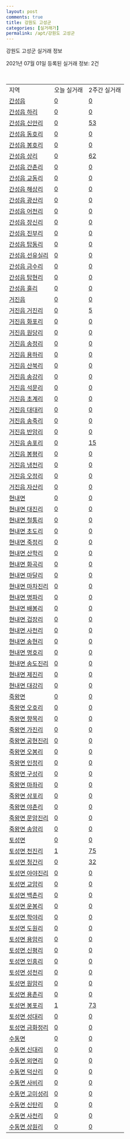 ```yaml
---
layout: post
comments: true
title: 강원도 고성군
categories: [실거래가]
permalink: /apt/강원도 고성군
---
```


강원도 고성군 실거래 정보

2021년 07월 01일 등록된 실거래 정보: 2건

<script type="text/javascript">
  google.charts.load('current', {'packages':['corechart']});
  google.charts.setOnLoadCallback(drawChart);

  function drawChart() {
    var data = google.visualization.arrayToDataTable([['거래일', '매매', '전월세', '전매'], ['21-02', 28, 8, 33], ['21-03', 25, 5, 28], ['21-04', 61, 6, 37], ['21-05', 22, 3, 27], ['21-06', 20, 4, 8]]);

    var options = {
      title: '최근 유형별 거래량 추이',
      legend: { position: 'bottom' }
    };

    var chart = new google.visualization.LineChart(document.getElementById('columnchart_material'));
    chart.draw(data, (options));
  }
</script>

<div id="columnchart_material" style="width: 95%; margin-left: -35px"></div>
<br>
<table class="sortable">
  <tr>
    <td>지역</td>
    <td>오늘 실거래</td>
    <td>2주간 실거래</td>
  </tr>

  
  <tr class="item">
    <td><a href="강원도 고성군 간성읍">간성읍</a></td>
    <td><a href="강원도 고성군 간성읍">0</a></td>
    <td><a href="강원도 고성군 간성읍">0</a></td>
  </tr>
    

  <tr class="item">
    <td><a href="강원도 고성군 간성읍 하리">간성읍 하리</a></td>
    <td><a href="강원도 고성군 간성읍 하리">0</a></td>
    <td><a href="강원도 고성군 간성읍 하리">0</a></td>
  </tr>
    

  <tr class="item">
    <td><a href="강원도 고성군 간성읍 신안리">간성읍 신안리</a></td>
    <td><a href="강원도 고성군 간성읍 신안리">0</a></td>
    <td><a href="강원도 고성군 간성읍 신안리">53</a></td>
  </tr>
    

  <tr class="item">
    <td><a href="강원도 고성군 간성읍 동호리">간성읍 동호리</a></td>
    <td><a href="강원도 고성군 간성읍 동호리">0</a></td>
    <td><a href="강원도 고성군 간성읍 동호리">0</a></td>
  </tr>
    

  <tr class="item">
    <td><a href="강원도 고성군 간성읍 봉호리">간성읍 봉호리</a></td>
    <td><a href="강원도 고성군 간성읍 봉호리">0</a></td>
    <td><a href="강원도 고성군 간성읍 봉호리">0</a></td>
  </tr>
    

  <tr class="item">
    <td><a href="강원도 고성군 간성읍 상리">간성읍 상리</a></td>
    <td><a href="강원도 고성군 간성읍 상리">0</a></td>
    <td><a href="강원도 고성군 간성읍 상리">62</a></td>
  </tr>
    

  <tr class="item">
    <td><a href="강원도 고성군 간성읍 간촌리">간성읍 간촌리</a></td>
    <td><a href="강원도 고성군 간성읍 간촌리">0</a></td>
    <td><a href="강원도 고성군 간성읍 간촌리">0</a></td>
  </tr>
    

  <tr class="item">
    <td><a href="강원도 고성군 간성읍 교동리">간성읍 교동리</a></td>
    <td><a href="강원도 고성군 간성읍 교동리">0</a></td>
    <td><a href="강원도 고성군 간성읍 교동리">0</a></td>
  </tr>
    

  <tr class="item">
    <td><a href="강원도 고성군 간성읍 해상리">간성읍 해상리</a></td>
    <td><a href="강원도 고성군 간성읍 해상리">0</a></td>
    <td><a href="강원도 고성군 간성읍 해상리">0</a></td>
  </tr>
    

  <tr class="item">
    <td><a href="강원도 고성군 간성읍 광산리">간성읍 광산리</a></td>
    <td><a href="강원도 고성군 간성읍 광산리">0</a></td>
    <td><a href="강원도 고성군 간성읍 광산리">0</a></td>
  </tr>
    

  <tr class="item">
    <td><a href="강원도 고성군 간성읍 어천리">간성읍 어천리</a></td>
    <td><a href="강원도 고성군 간성읍 어천리">0</a></td>
    <td><a href="강원도 고성군 간성읍 어천리">0</a></td>
  </tr>
    

  <tr class="item">
    <td><a href="강원도 고성군 간성읍 장신리">간성읍 장신리</a></td>
    <td><a href="강원도 고성군 간성읍 장신리">0</a></td>
    <td><a href="강원도 고성군 간성읍 장신리">0</a></td>
  </tr>
    

  <tr class="item">
    <td><a href="강원도 고성군 간성읍 진부리">간성읍 진부리</a></td>
    <td><a href="강원도 고성군 간성읍 진부리">0</a></td>
    <td><a href="강원도 고성군 간성읍 진부리">0</a></td>
  </tr>
    

  <tr class="item">
    <td><a href="강원도 고성군 간성읍 탑동리">간성읍 탑동리</a></td>
    <td><a href="강원도 고성군 간성읍 탑동리">0</a></td>
    <td><a href="강원도 고성군 간성읍 탑동리">0</a></td>
  </tr>
    

  <tr class="item">
    <td><a href="강원도 고성군 간성읍 선유실리">간성읍 선유실리</a></td>
    <td><a href="강원도 고성군 간성읍 선유실리">0</a></td>
    <td><a href="강원도 고성군 간성읍 선유실리">0</a></td>
  </tr>
    

  <tr class="item">
    <td><a href="강원도 고성군 간성읍 금수리">간성읍 금수리</a></td>
    <td><a href="강원도 고성군 간성읍 금수리">0</a></td>
    <td><a href="강원도 고성군 간성읍 금수리">0</a></td>
  </tr>
    

  <tr class="item">
    <td><a href="강원도 고성군 간성읍 탑현리">간성읍 탑현리</a></td>
    <td><a href="강원도 고성군 간성읍 탑현리">0</a></td>
    <td><a href="강원도 고성군 간성읍 탑현리">0</a></td>
  </tr>
    

  <tr class="item">
    <td><a href="강원도 고성군 간성읍 흘리">간성읍 흘리</a></td>
    <td><a href="강원도 고성군 간성읍 흘리">0</a></td>
    <td><a href="강원도 고성군 간성읍 흘리">0</a></td>
  </tr>
    

  <tr class="item">
    <td><a href="강원도 고성군 거진읍">거진읍</a></td>
    <td><a href="강원도 고성군 거진읍">0</a></td>
    <td><a href="강원도 고성군 거진읍">0</a></td>
  </tr>
    

  <tr class="item">
    <td><a href="강원도 고성군 거진읍 거진리">거진읍 거진리</a></td>
    <td><a href="강원도 고성군 거진읍 거진리">0</a></td>
    <td><a href="강원도 고성군 거진읍 거진리">5</a></td>
  </tr>
    

  <tr class="item">
    <td><a href="강원도 고성군 거진읍 화포리">거진읍 화포리</a></td>
    <td><a href="강원도 고성군 거진읍 화포리">0</a></td>
    <td><a href="강원도 고성군 거진읍 화포리">0</a></td>
  </tr>
    

  <tr class="item">
    <td><a href="강원도 고성군 거진읍 원당리">거진읍 원당리</a></td>
    <td><a href="강원도 고성군 거진읍 원당리">0</a></td>
    <td><a href="강원도 고성군 거진읍 원당리">0</a></td>
  </tr>
    

  <tr class="item">
    <td><a href="강원도 고성군 거진읍 송정리">거진읍 송정리</a></td>
    <td><a href="강원도 고성군 거진읍 송정리">0</a></td>
    <td><a href="강원도 고성군 거진읍 송정리">0</a></td>
  </tr>
    

  <tr class="item">
    <td><a href="강원도 고성군 거진읍 용하리">거진읍 용하리</a></td>
    <td><a href="강원도 고성군 거진읍 용하리">0</a></td>
    <td><a href="강원도 고성군 거진읍 용하리">0</a></td>
  </tr>
    

  <tr class="item">
    <td><a href="강원도 고성군 거진읍 산북리">거진읍 산북리</a></td>
    <td><a href="강원도 고성군 거진읍 산북리">0</a></td>
    <td><a href="강원도 고성군 거진읍 산북리">0</a></td>
  </tr>
    

  <tr class="item">
    <td><a href="강원도 고성군 거진읍 송강리">거진읍 송강리</a></td>
    <td><a href="강원도 고성군 거진읍 송강리">0</a></td>
    <td><a href="강원도 고성군 거진읍 송강리">0</a></td>
  </tr>
    

  <tr class="item">
    <td><a href="강원도 고성군 거진읍 석문리">거진읍 석문리</a></td>
    <td><a href="강원도 고성군 거진읍 석문리">0</a></td>
    <td><a href="강원도 고성군 거진읍 석문리">0</a></td>
  </tr>
    

  <tr class="item">
    <td><a href="강원도 고성군 거진읍 초계리">거진읍 초계리</a></td>
    <td><a href="강원도 고성군 거진읍 초계리">0</a></td>
    <td><a href="강원도 고성군 거진읍 초계리">0</a></td>
  </tr>
    

  <tr class="item">
    <td><a href="강원도 고성군 거진읍 대대리">거진읍 대대리</a></td>
    <td><a href="강원도 고성군 거진읍 대대리">0</a></td>
    <td><a href="강원도 고성군 거진읍 대대리">0</a></td>
  </tr>
    

  <tr class="item">
    <td><a href="강원도 고성군 거진읍 송죽리">거진읍 송죽리</a></td>
    <td><a href="강원도 고성군 거진읍 송죽리">0</a></td>
    <td><a href="강원도 고성군 거진읍 송죽리">0</a></td>
  </tr>
    

  <tr class="item">
    <td><a href="강원도 고성군 거진읍 반암리">거진읍 반암리</a></td>
    <td><a href="강원도 고성군 거진읍 반암리">0</a></td>
    <td><a href="강원도 고성군 거진읍 반암리">0</a></td>
  </tr>
    

  <tr class="item">
    <td><a href="강원도 고성군 거진읍 송포리">거진읍 송포리</a></td>
    <td><a href="강원도 고성군 거진읍 송포리">0</a></td>
    <td><a href="강원도 고성군 거진읍 송포리">15</a></td>
  </tr>
    

  <tr class="item">
    <td><a href="강원도 고성군 거진읍 봉평리">거진읍 봉평리</a></td>
    <td><a href="강원도 고성군 거진읍 봉평리">0</a></td>
    <td><a href="강원도 고성군 거진읍 봉평리">0</a></td>
  </tr>
    

  <tr class="item">
    <td><a href="강원도 고성군 거진읍 냉천리">거진읍 냉천리</a></td>
    <td><a href="강원도 고성군 거진읍 냉천리">0</a></td>
    <td><a href="강원도 고성군 거진읍 냉천리">0</a></td>
  </tr>
    

  <tr class="item">
    <td><a href="강원도 고성군 거진읍 오정리">거진읍 오정리</a></td>
    <td><a href="강원도 고성군 거진읍 오정리">0</a></td>
    <td><a href="강원도 고성군 거진읍 오정리">0</a></td>
  </tr>
    

  <tr class="item">
    <td><a href="강원도 고성군 거진읍 자산리">거진읍 자산리</a></td>
    <td><a href="강원도 고성군 거진읍 자산리">0</a></td>
    <td><a href="강원도 고성군 거진읍 자산리">0</a></td>
  </tr>
    

  <tr class="item">
    <td><a href="강원도 고성군 현내면">현내면</a></td>
    <td><a href="강원도 고성군 현내면">0</a></td>
    <td><a href="강원도 고성군 현내면">0</a></td>
  </tr>
    

  <tr class="item">
    <td><a href="강원도 고성군 현내면 대진리">현내면 대진리</a></td>
    <td><a href="강원도 고성군 현내면 대진리">0</a></td>
    <td><a href="강원도 고성군 현내면 대진리">0</a></td>
  </tr>
    

  <tr class="item">
    <td><a href="강원도 고성군 현내면 철통리">현내면 철통리</a></td>
    <td><a href="강원도 고성군 현내면 철통리">0</a></td>
    <td><a href="강원도 고성군 현내면 철통리">0</a></td>
  </tr>
    

  <tr class="item">
    <td><a href="강원도 고성군 현내면 초도리">현내면 초도리</a></td>
    <td><a href="강원도 고성군 현내면 초도리">0</a></td>
    <td><a href="강원도 고성군 현내면 초도리">0</a></td>
  </tr>
    

  <tr class="item">
    <td><a href="강원도 고성군 현내면 죽정리">현내면 죽정리</a></td>
    <td><a href="강원도 고성군 현내면 죽정리">0</a></td>
    <td><a href="강원도 고성군 현내면 죽정리">0</a></td>
  </tr>
    

  <tr class="item">
    <td><a href="강원도 고성군 현내면 산학리">현내면 산학리</a></td>
    <td><a href="강원도 고성군 현내면 산학리">0</a></td>
    <td><a href="강원도 고성군 현내면 산학리">0</a></td>
  </tr>
    

  <tr class="item">
    <td><a href="강원도 고성군 현내면 화곡리">현내면 화곡리</a></td>
    <td><a href="강원도 고성군 현내면 화곡리">0</a></td>
    <td><a href="강원도 고성군 현내면 화곡리">0</a></td>
  </tr>
    

  <tr class="item">
    <td><a href="강원도 고성군 현내면 마달리">현내면 마달리</a></td>
    <td><a href="강원도 고성군 현내면 마달리">0</a></td>
    <td><a href="강원도 고성군 현내면 마달리">0</a></td>
  </tr>
    

  <tr class="item">
    <td><a href="강원도 고성군 현내면 마차진리">현내면 마차진리</a></td>
    <td><a href="강원도 고성군 현내면 마차진리">0</a></td>
    <td><a href="강원도 고성군 현내면 마차진리">0</a></td>
  </tr>
    

  <tr class="item">
    <td><a href="강원도 고성군 현내면 명파리">현내면 명파리</a></td>
    <td><a href="강원도 고성군 현내면 명파리">0</a></td>
    <td><a href="강원도 고성군 현내면 명파리">0</a></td>
  </tr>
    

  <tr class="item">
    <td><a href="강원도 고성군 현내면 배봉리">현내면 배봉리</a></td>
    <td><a href="강원도 고성군 현내면 배봉리">0</a></td>
    <td><a href="강원도 고성군 현내면 배봉리">0</a></td>
  </tr>
    

  <tr class="item">
    <td><a href="강원도 고성군 현내면 검장리">현내면 검장리</a></td>
    <td><a href="강원도 고성군 현내면 검장리">0</a></td>
    <td><a href="강원도 고성군 현내면 검장리">0</a></td>
  </tr>
    

  <tr class="item">
    <td><a href="강원도 고성군 현내면 사천리">현내면 사천리</a></td>
    <td><a href="강원도 고성군 현내면 사천리">0</a></td>
    <td><a href="강원도 고성군 현내면 사천리">0</a></td>
  </tr>
    

  <tr class="item">
    <td><a href="강원도 고성군 현내면 송현리">현내면 송현리</a></td>
    <td><a href="강원도 고성군 현내면 송현리">0</a></td>
    <td><a href="강원도 고성군 현내면 송현리">0</a></td>
  </tr>
    

  <tr class="item">
    <td><a href="강원도 고성군 현내면 명호리">현내면 명호리</a></td>
    <td><a href="강원도 고성군 현내면 명호리">0</a></td>
    <td><a href="강원도 고성군 현내면 명호리">0</a></td>
  </tr>
    

  <tr class="item">
    <td><a href="강원도 고성군 현내면 송도진리">현내면 송도진리</a></td>
    <td><a href="강원도 고성군 현내면 송도진리">0</a></td>
    <td><a href="강원도 고성군 현내면 송도진리">0</a></td>
  </tr>
    

  <tr class="item">
    <td><a href="강원도 고성군 현내면 제진리">현내면 제진리</a></td>
    <td><a href="강원도 고성군 현내면 제진리">0</a></td>
    <td><a href="강원도 고성군 현내면 제진리">0</a></td>
  </tr>
    

  <tr class="item">
    <td><a href="강원도 고성군 현내면 대강리">현내면 대강리</a></td>
    <td><a href="강원도 고성군 현내면 대강리">0</a></td>
    <td><a href="강원도 고성군 현내면 대강리">0</a></td>
  </tr>
    

  <tr class="item">
    <td><a href="강원도 고성군 죽왕면">죽왕면</a></td>
    <td><a href="강원도 고성군 죽왕면">0</a></td>
    <td><a href="강원도 고성군 죽왕면">0</a></td>
  </tr>
    

  <tr class="item">
    <td><a href="강원도 고성군 죽왕면 오호리">죽왕면 오호리</a></td>
    <td><a href="강원도 고성군 죽왕면 오호리">0</a></td>
    <td><a href="강원도 고성군 죽왕면 오호리">0</a></td>
  </tr>
    

  <tr class="item">
    <td><a href="강원도 고성군 죽왕면 향목리">죽왕면 향목리</a></td>
    <td><a href="강원도 고성군 죽왕면 향목리">0</a></td>
    <td><a href="강원도 고성군 죽왕면 향목리">0</a></td>
  </tr>
    

  <tr class="item">
    <td><a href="강원도 고성군 죽왕면 가진리">죽왕면 가진리</a></td>
    <td><a href="강원도 고성군 죽왕면 가진리">0</a></td>
    <td><a href="강원도 고성군 죽왕면 가진리">0</a></td>
  </tr>
    

  <tr class="item">
    <td><a href="강원도 고성군 죽왕면 공현진리">죽왕면 공현진리</a></td>
    <td><a href="강원도 고성군 죽왕면 공현진리">0</a></td>
    <td><a href="강원도 고성군 죽왕면 공현진리">0</a></td>
  </tr>
    

  <tr class="item">
    <td><a href="강원도 고성군 죽왕면 오봉리">죽왕면 오봉리</a></td>
    <td><a href="강원도 고성군 죽왕면 오봉리">0</a></td>
    <td><a href="강원도 고성군 죽왕면 오봉리">0</a></td>
  </tr>
    

  <tr class="item">
    <td><a href="강원도 고성군 죽왕면 인정리">죽왕면 인정리</a></td>
    <td><a href="강원도 고성군 죽왕면 인정리">0</a></td>
    <td><a href="강원도 고성군 죽왕면 인정리">0</a></td>
  </tr>
    

  <tr class="item">
    <td><a href="강원도 고성군 죽왕면 구성리">죽왕면 구성리</a></td>
    <td><a href="강원도 고성군 죽왕면 구성리">0</a></td>
    <td><a href="강원도 고성군 죽왕면 구성리">0</a></td>
  </tr>
    

  <tr class="item">
    <td><a href="강원도 고성군 죽왕면 마좌리">죽왕면 마좌리</a></td>
    <td><a href="강원도 고성군 죽왕면 마좌리">0</a></td>
    <td><a href="강원도 고성군 죽왕면 마좌리">0</a></td>
  </tr>
    

  <tr class="item">
    <td><a href="강원도 고성군 죽왕면 삼포리">죽왕면 삼포리</a></td>
    <td><a href="강원도 고성군 죽왕면 삼포리">0</a></td>
    <td><a href="강원도 고성군 죽왕면 삼포리">0</a></td>
  </tr>
    

  <tr class="item">
    <td><a href="강원도 고성군 죽왕면 야촌리">죽왕면 야촌리</a></td>
    <td><a href="강원도 고성군 죽왕면 야촌리">0</a></td>
    <td><a href="강원도 고성군 죽왕면 야촌리">0</a></td>
  </tr>
    

  <tr class="item">
    <td><a href="강원도 고성군 죽왕면 문암진리">죽왕면 문암진리</a></td>
    <td><a href="강원도 고성군 죽왕면 문암진리">0</a></td>
    <td><a href="강원도 고성군 죽왕면 문암진리">0</a></td>
  </tr>
    

  <tr class="item">
    <td><a href="강원도 고성군 죽왕면 송암리">죽왕면 송암리</a></td>
    <td><a href="강원도 고성군 죽왕면 송암리">0</a></td>
    <td><a href="강원도 고성군 죽왕면 송암리">0</a></td>
  </tr>
    

  <tr class="item">
    <td><a href="강원도 고성군 토성면">토성면</a></td>
    <td><a href="강원도 고성군 토성면">0</a></td>
    <td><a href="강원도 고성군 토성면">0</a></td>
  </tr>
    

  <tr class="item">
    <td><a href="강원도 고성군 토성면 천진리">토성면 천진리</a></td>
    <td><a href="강원도 고성군 토성면 천진리">1</a></td>
    <td><a href="강원도 고성군 토성면 천진리">75</a></td>
  </tr>
    

  <tr class="item">
    <td><a href="강원도 고성군 토성면 청간리">토성면 청간리</a></td>
    <td><a href="강원도 고성군 토성면 청간리">0</a></td>
    <td><a href="강원도 고성군 토성면 청간리">32</a></td>
  </tr>
    

  <tr class="item">
    <td><a href="강원도 고성군 토성면 아야진리">토성면 아야진리</a></td>
    <td><a href="강원도 고성군 토성면 아야진리">0</a></td>
    <td><a href="강원도 고성군 토성면 아야진리">0</a></td>
  </tr>
    

  <tr class="item">
    <td><a href="강원도 고성군 토성면 교암리">토성면 교암리</a></td>
    <td><a href="강원도 고성군 토성면 교암리">0</a></td>
    <td><a href="강원도 고성군 토성면 교암리">0</a></td>
  </tr>
    

  <tr class="item">
    <td><a href="강원도 고성군 토성면 백촌리">토성면 백촌리</a></td>
    <td><a href="강원도 고성군 토성면 백촌리">0</a></td>
    <td><a href="강원도 고성군 토성면 백촌리">0</a></td>
  </tr>
    

  <tr class="item">
    <td><a href="강원도 고성군 토성면 운봉리">토성면 운봉리</a></td>
    <td><a href="강원도 고성군 토성면 운봉리">0</a></td>
    <td><a href="강원도 고성군 토성면 운봉리">0</a></td>
  </tr>
    

  <tr class="item">
    <td><a href="강원도 고성군 토성면 학야리">토성면 학야리</a></td>
    <td><a href="강원도 고성군 토성면 학야리">0</a></td>
    <td><a href="강원도 고성군 토성면 학야리">0</a></td>
  </tr>
    

  <tr class="item">
    <td><a href="강원도 고성군 토성면 도원리">토성면 도원리</a></td>
    <td><a href="강원도 고성군 토성면 도원리">0</a></td>
    <td><a href="강원도 고성군 토성면 도원리">0</a></td>
  </tr>
    

  <tr class="item">
    <td><a href="강원도 고성군 토성면 용암리">토성면 용암리</a></td>
    <td><a href="강원도 고성군 토성면 용암리">0</a></td>
    <td><a href="강원도 고성군 토성면 용암리">0</a></td>
  </tr>
    

  <tr class="item">
    <td><a href="강원도 고성군 토성면 신평리">토성면 신평리</a></td>
    <td><a href="강원도 고성군 토성면 신평리">0</a></td>
    <td><a href="강원도 고성군 토성면 신평리">0</a></td>
  </tr>
    

  <tr class="item">
    <td><a href="강원도 고성군 토성면 인흥리">토성면 인흥리</a></td>
    <td><a href="강원도 고성군 토성면 인흥리">0</a></td>
    <td><a href="강원도 고성군 토성면 인흥리">0</a></td>
  </tr>
    

  <tr class="item">
    <td><a href="강원도 고성군 토성면 성천리">토성면 성천리</a></td>
    <td><a href="강원도 고성군 토성면 성천리">0</a></td>
    <td><a href="강원도 고성군 토성면 성천리">0</a></td>
  </tr>
    

  <tr class="item">
    <td><a href="강원도 고성군 토성면 원암리">토성면 원암리</a></td>
    <td><a href="강원도 고성군 토성면 원암리">0</a></td>
    <td><a href="강원도 고성군 토성면 원암리">0</a></td>
  </tr>
    

  <tr class="item">
    <td><a href="강원도 고성군 토성면 용촌리">토성면 용촌리</a></td>
    <td><a href="강원도 고성군 토성면 용촌리">0</a></td>
    <td><a href="강원도 고성군 토성면 용촌리">0</a></td>
  </tr>
    

  <tr class="item">
    <td><a href="강원도 고성군 토성면 봉포리">토성면 봉포리</a></td>
    <td><a href="강원도 고성군 토성면 봉포리">1</a></td>
    <td><a href="강원도 고성군 토성면 봉포리">73</a></td>
  </tr>
    

  <tr class="item">
    <td><a href="강원도 고성군 토성면 성대리">토성면 성대리</a></td>
    <td><a href="강원도 고성군 토성면 성대리">0</a></td>
    <td><a href="강원도 고성군 토성면 성대리">0</a></td>
  </tr>
    

  <tr class="item">
    <td><a href="강원도 고성군 토성면 금화정리">토성면 금화정리</a></td>
    <td><a href="강원도 고성군 토성면 금화정리">0</a></td>
    <td><a href="강원도 고성군 토성면 금화정리">0</a></td>
  </tr>
    

  <tr class="item">
    <td><a href="강원도 고성군 수동면">수동면</a></td>
    <td><a href="강원도 고성군 수동면">0</a></td>
    <td><a href="강원도 고성군 수동면">0</a></td>
  </tr>
    

  <tr class="item">
    <td><a href="강원도 고성군 수동면 신대리">수동면 신대리</a></td>
    <td><a href="강원도 고성군 수동면 신대리">0</a></td>
    <td><a href="강원도 고성군 수동면 신대리">0</a></td>
  </tr>
    

  <tr class="item">
    <td><a href="강원도 고성군 수동면 외면리">수동면 외면리</a></td>
    <td><a href="강원도 고성군 수동면 외면리">0</a></td>
    <td><a href="강원도 고성군 수동면 외면리">0</a></td>
  </tr>
    

  <tr class="item">
    <td><a href="강원도 고성군 수동면 덕산리">수동면 덕산리</a></td>
    <td><a href="강원도 고성군 수동면 덕산리">0</a></td>
    <td><a href="강원도 고성군 수동면 덕산리">0</a></td>
  </tr>
    

  <tr class="item">
    <td><a href="강원도 고성군 수동면 사비리">수동면 사비리</a></td>
    <td><a href="강원도 고성군 수동면 사비리">0</a></td>
    <td><a href="강원도 고성군 수동면 사비리">0</a></td>
  </tr>
    

  <tr class="item">
    <td><a href="강원도 고성군 수동면 고미성리">수동면 고미성리</a></td>
    <td><a href="강원도 고성군 수동면 고미성리">0</a></td>
    <td><a href="강원도 고성군 수동면 고미성리">0</a></td>
  </tr>
    

  <tr class="item">
    <td><a href="강원도 고성군 수동면 신탄리">수동면 신탄리</a></td>
    <td><a href="강원도 고성군 수동면 신탄리">0</a></td>
    <td><a href="강원도 고성군 수동면 신탄리">0</a></td>
  </tr>
    

  <tr class="item">
    <td><a href="강원도 고성군 수동면 사천리">수동면 사천리</a></td>
    <td><a href="강원도 고성군 수동면 사천리">0</a></td>
    <td><a href="강원도 고성군 수동면 사천리">0</a></td>
  </tr>
    

  <tr class="item">
    <td><a href="강원도 고성군 수동면 상원리">수동면 상원리</a></td>
    <td><a href="강원도 고성군 수동면 상원리">0</a></td>
    <td><a href="강원도 고성군 수동면 상원리">0</a></td>
  </tr>
    


</table>


    